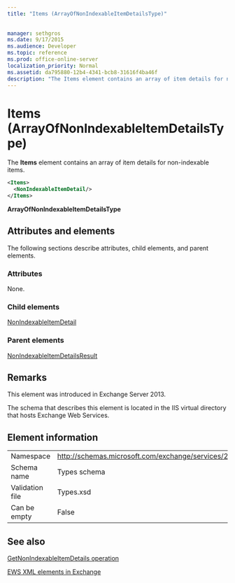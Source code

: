 ```yaml
---
title: "Items (ArrayOfNonIndexableItemDetailsType)"
 
 
manager: sethgros
ms.date: 9/17/2015
ms.audience: Developer
ms.topic: reference
ms.prod: office-online-server
localization_priority: Normal
ms.assetid: da795880-12b4-4341-bcb8-31616f4ba46f
description: "The Items element contains an array of item details for non-indexable items."
---
```


# Items (ArrayOfNonIndexableItemDetailsType)

The **Items** element contains an array of item details for non-indexable items. 
  
```XML
<Items>
  <NonIndexableItemDetail/>
</Items>
```

 **ArrayOfNonIndexableItemDetailsType**
## Attributes and elements

The following sections describe attributes, child elements, and parent elements.
  
### Attributes

None.
  
### Child elements

[NonIndexableItemDetail](nonindexableitemdetail.md)
  
### Parent elements

[NonIndexableItemDetailsResult](nonindexableitemdetailsresult.md)
  
## Remarks

This element was introduced in Exchange Server 2013.
  
The schema that describes this element is located in the IIS virtual directory that hosts Exchange Web Services.
  
## Element information

|||
|:-----|:-----|
|Namespace  <br/> |http://schemas.microsoft.com/exchange/services/2006/types  <br/> |
|Schema name  <br/> |Types schema  <br/> |
|Validation file  <br/> |Types.xsd  <br/> |
|Can be empty  <br/> |False  <br/> |
   
## See also



[GetNonIndexableItemDetails operation](getnonindexableitemdetails-operation.md)


[EWS XML elements in Exchange](ews-xml-elements-in-exchange.md)

